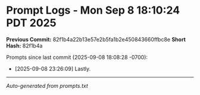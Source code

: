 # Prompt Logs - Mon Sep  8 18:10:24 PDT 2025
**Previous Commit:** 82f1b4a22b13e57e2b5fa1b2e450843660ffbc8e
**Short Hash:** 82f1b4a

Prompts since last commit (2025-09-08 18:08:28 -0700):

- [2025-09-08 23:26:09] Lastly.

---
*Auto-generated from prompts.txt*
